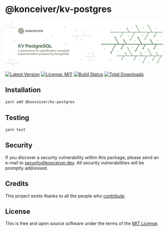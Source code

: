 # @konceiver/kv-postgres

<p align="center"><img src="./banner.png" /></p>

[![Latest Version](https://badgen.now.sh/npm/v/@konceiver/kv-postgresql)](https://www.npmjs.com/package/@konceiver/kv-postgresql)
[![License: MIT](https://badgen.now.sh/badge/license/MIT/green)](./LICENSE)
[![Build Status](https://img.shields.io/github/workflow/status/konceiver/kv-postgresql/run-tests?label=tests)](https://img.shields.io/github/workflow/status/konceiver/kv-postgresql/CI?label=CI)
[![Total Downloads](https://badgen.net/npm/dt/konceiver/kv-postgresql)](https://npmjs.org/package/@konceiver/kv-postgresql)

## Installation

```bash
yarn add @konceiver/kv-postgres
```

## Testing

```bash
yarn test
```

## Security

If you discover a security vulnerability within this package, please send an e-mail to security@konceiver.dev. All security vulnerabilities will be promptly addressed.

## Credits

This project exists thanks to all the people who [contribute](../../contributors).

## License

This is free and open source software under the terms of the [MIT License](./LICENSE).

